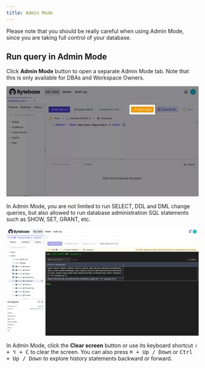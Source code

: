 ```yaml
---
title: Admin Mode
---
```


<hint-block type="warning">

Please note that you should be really careful when using Admin Mode, since you are taking full control of your database.

</hint-block>

## Run query in Admin Mode

Click **Admin Mode** button to open a separate Admin Mode tab. Note that this is only available for DBAs and Workspace Owners.

![Admin Mode Button](/static/docs/sql-editor/admin-mode-button.webp)

In Admin Mode, you are not limited to run SELECT, DDL and DML change queries, but also allowed to run database administration SQL statements such as SHOW, SET, GRANT, etc.

![Admin Mode](/static/docs/sql-editor/admin-mode.webp)

In Admin Mode, click the **Clear screen** button or use its keyboard shortcut <kbd>⇧ + ⌥ + C</kbd> to clear the screen. You can also press <kbd>⌘ + Up / Down</kbd> or <kbd>Ctrl + Up / Down</kbd> to explore history statements backward or forward. 
